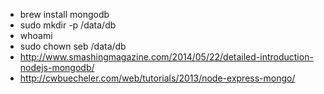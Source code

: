 * brew install mongodb
* sudo mkdir -p /data/db
* whoami
* sudo chown seb /data/db
* http://www.smashingmagazine.com/2014/05/22/detailed-introduction-nodejs-mongodb/
* http://cwbuecheler.com/web/tutorials/2013/node-express-mongo/